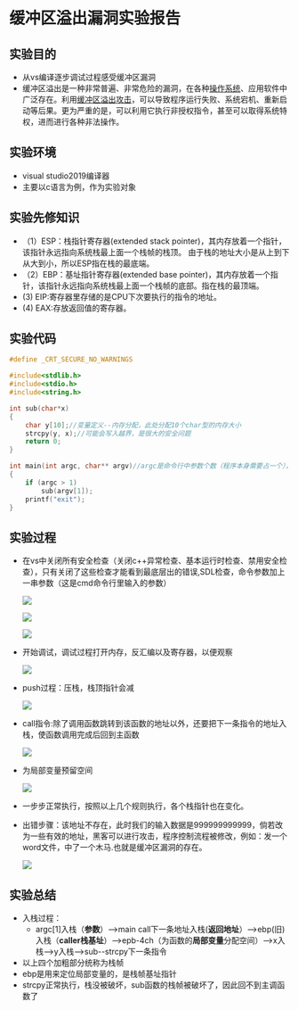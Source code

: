 # 缓冲区溢出漏洞实验报告

## 实验目的

+ 从vs编译逐步调试过程感受缓冲区漏洞
+  缓冲区溢出是一种非常普遍、非常危险的漏洞，在各种[操作系统](https://baike.baidu.com/item/操作系统/192)、应用软件中广泛存在。利用[缓冲区溢出攻击](https://baike.baidu.com/item/缓冲区溢出攻击/11056235)，可以导致程序运行失败、系统宕机、重新启动等后果。更为严重的是，可以利用它执行非授权指令，甚至可以取得系统特权，进而进行各种非法操作。 

## 实验环境

+ visual studio2019编译器
+ 主要以c语言为例，作为实验对象

## 实验先修知识

+ （1）ESP：栈指针寄存器(extended stack pointer)，其内存放着一个指针，该指针永远指向系统栈最上面一个栈帧的栈顶。  由于栈的地址大小是从上到下从大到小，所以ESP指在栈的最底端。
+ （2）EBP：基址指针寄存器(extended base pointer)，其内存放着一个指针，该指针永远指向系统栈最上面一个栈帧的底部。指在栈的最顶端。
+   (3) EIP:寄存器里存储的是CPU下次要执行的指令的地址。 
+  (4)  EAX:存放返回值的寄存器。

## 实验代码

```c
#define _CRT_SECURE_NO_WARNINGS

#include<stdlib.h>
#include<stdio.h>
#include<string.h>

int sub(char*x)
{
	char y[10];//变量定义--内存分配，此处分配10个char型的内存大小
	strcpy(y, x);//可能会写入越界，是很大的安全问题
	return 0;
}

int main(int argc, char** argv)//argc是命令行中参数个数（程序本身需要占一个），argv是参数值，是一个字符串类型的数组
{
	if (argc > 1)
		sub(argv[1]);
	printf("exit");
}
```

## 实验过程

+ 在vs中关闭所有安全检查（关闭c++异常检查、基本运行时检查、禁用安全检查），只有关闭了这些检查才能看到最底层出的错误,SDL检查，命令参数加上一串参数（这是cmd命令行里输入的参数）

  ![](./image/安全检查1.png)

  ![](./image/安全检查2.png)

  ![](./image/安全检查3.png)

+ 开始调试，调试过程打开内存，反汇编以及寄存器，以便观察

  ![](./image/调试.png)

+ push过程：压栈，栈顶指针会减

  ![](./image/push.png)
  
+ call指令:除了调用函数跳转到该函数的地址以外，还要把下一条指令的地址入栈，使函数调用完成后回到主函数
  
  ![](./image/call.png)
  
+ 为局部变量预留空间
  
  ![](./image/为局部变量预留空间.png)
  
+ 一步步正常执行，按照以上几个规则执行，各个栈指针也在变化。

+ 出错步骤：该地址不存在，此时我们的输入数据是999999999999，倘若改为一些有效的地址，黑客可以进行攻击，程序控制流程被修改，例如：发一个word文件，中了一个木马.也就是缓冲区漏洞的存在。
  
  ![](./image/出错.png)

## 实验总结

+ 入栈过程：
  + argc[1]入栈（**参数**）-->main call下一条地址入栈(**返回地址**）-->ebp(旧)入栈（**caller栈基址**）-->epb-4ch（为函数的**局部变量**分配空间）-->x入栈-->y入栈-->sub--strcpy下一条指令
+ 以上四个加粗部分统称为栈帧
+ ebp是用来定位局部变量的，是栈帧基址指针
+ strcpy正常执行，栈没被破坏，sub函数的栈帧被破坏了，因此回不到主调函数了

